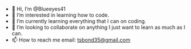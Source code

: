 - 👋 Hi, I’m @Blueeyes41
- 👀 I’m interested in learning how to code.
- 🌱 I’m currently learning everything that I can on coding.
- 💞️ I’m looking to collaborate on anything I just want to learn as much as I can.
- 📫 How to reach me email: tsbond35@gmail.com

<!---
Blueeyes41/Blueeyes41 is a ✨ special ✨ repository because its `README.md` (this file) appears on your GitHub profile.
You can click the Preview link to take a look at your changes.
--->
